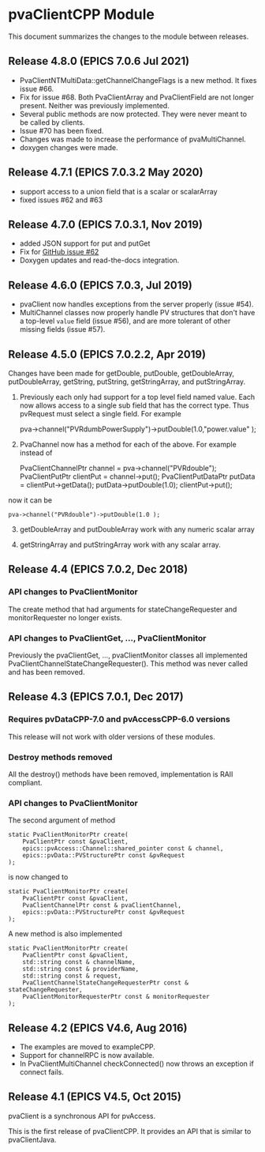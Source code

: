 # pvaClientCPP Module

This document summarizes the changes to the module between releases.

## Release 4.8.0 (EPICS 7.0.6 Jul 2021)

* PvaClientNTMultiData::getChannelChangeFlags is a new method. It fixes issue #66.
* Fix for issue #68. Both PvaClientArray and PvaClientField are not longer present. Neither was previously implemented.
* Several public methods are now protected. They were never meant to be called by clients.
* Issue #70 has been fixed.
* Changes was made to increase the performance of pvaMultiChannel.
* doxygen changes were made.

## Release 4.7.1 (EPICS 7.0.3.2 May 2020)

* support access to a union field that is a scalar or scalarArray
* fixed issues #62 and #63

## Release 4.7.0 (EPICS 7.0.3.1, Nov 2019)

* added JSON support for put and putGet
* Fix for
  [GitHub issue #62](https://github.com/epics-base/pvaClientCPP/issues/62)
* Doxygen updates and read-the-docs integration.


## Release 4.6.0 (EPICS 7.0.3, Jul 2019)

* pvaClient now handles exceptions from the server properly (issue #54).
* MultiChannel classes now properly handle PV structures that don't have a top-level `value` field (issue #56), and are more tolerant of other missing fields (issue #57).


## Release 4.5.0 (EPICS 7.0.2.2, Apr 2019)

Changes have been made for getDouble, putDouble, getDoubleArray, putDoubleArray, getString, putString, getStringArray, and putStringArray.

1) Previously each only had support for a top level field named value.
Each now allows access to a single sub field that has the correct type.
Thus pvRequest must select a single field. For example

    pva->channel("PVRdumbPowerSupply")->putDouble(1.0,"power.value" );

2) PvaChannel now has a method for each of the above.
For example instead of

    PvaClientChannelPtr channel = pva->channel("PVRdouble");
    PvaClientPutPtr clientPut = channel->put();
    PvaClientPutDataPtr putData = clientPut->getData();
    putData->putDouble(1.0); clientPut->put();

now it can be

    pva->channel("PVRdouble")->putDouble(1.0 );

3) getDoubleArray and putDoubleArray work with any numeric scalar array

4) getStringArray and putStringArray work with any scalar array.

## Release 4.4 (EPICS 7.0.2, Dec 2018)

### API changes to PvaClientMonitor

The create method that had arguments for stateChangeRequester and monitorRequester no longer exists.

### API changes to PvaClientGet, ..., PvaClientMonitor

Previously the pvaClientGet, ..., pvaClientMonitor classes all implemented PvaClientChannelStateChangeRequester(). This method was never called and has been removed.


## Release 4.3 (EPICS 7.0.1, Dec 2017)

### Requires pvDataCPP-7.0 and pvAccessCPP-6.0 versions

This release will not work with older versions of these modules.

### Destroy methods removed

All the destroy() methods have been removed, implementation is RAII compliant.

### API changes to PvaClientMonitor

The second argument of method

    static PvaClientMonitorPtr create(
        PvaClientPtr const &pvaClient,
        epics::pvAccess::Channel::shared_pointer const & channel,
        epics::pvData::PVStructurePtr const &pvRequest
    );

is now changed to

    static PvaClientMonitorPtr create(
        PvaClientPtr const &pvaClient,
        PvaClientChannelPtr const & pvaClientChannel,
        epics::pvData::PVStructurePtr const &pvRequest
    );

A new method is also implemented

    static PvaClientMonitorPtr create(
        PvaClientPtr const &pvaClient,
        std::string const & channelName,
        std::string const & providerName,
        std::string const & request,
        PvaClientChannelStateChangeRequesterPtr const & stateChangeRequester,
        PvaClientMonitorRequesterPtr const & monitorRequester
    );


## Release 4.2 (EPICS V4.6, Aug 2016)

* The examples are moved to exampleCPP.
* Support for channelRPC is now available.
* In PvaClientMultiChannel checkConnected() now throws an exception if connect fails.


## Release 4.1 (EPICS V4.5, Oct 2015)

pvaClient is a synchronous API for pvAccess.

This is the first release of pvaClientCPP.
It provides an API that is similar to pvaClientJava.
